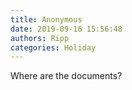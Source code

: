 ```yaml
---
title: Anonymous
date: 2019-09-16 15:56:48
authors: Ripp
categories: Holiday
---
```


 Where are the documents?
